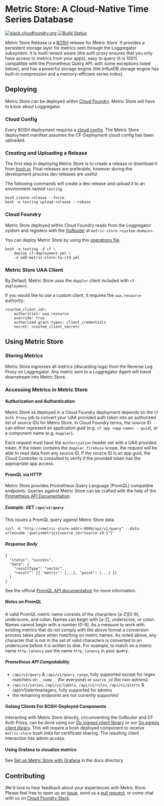 # Metric Store: A Cloud-Native Time Series Database
[![slack.cloudfoundry.org][slack-badge]][slack-channel] [![Build Status](https://github.com/cloudfoundry/metric-store-release/workflows/Test%20Everything/badge.svg)](https://github.com/cloudfoundry/metric-store-release/actions)

Metric Store Release is a [BOSH][bosh] release for Metric Store. It provides a persistent storage layer for metrics sent through the Loggregator subsystem. It is multi-tenant aware (the auth proxy ensures that you only have access to metrics from your apps), easy to query (it is 100% compatible with the Prometheus Query API, with some exceptions listed below), and has a powerful storage engine (the InfluxDB storage engine has built-in compression and a memory-efficient series index).

## Deploying

Metric Store can be deployed within [Cloud Foundry][cfd]. Metric Store will have to know about Loggregator. 

### Cloud Config

Every BOSH deployment requires a [cloud config](https://bosh.io/docs/cloud-config.html). The Metric Store deployment manifest assumes the CF-Deployment cloud config has been uploaded.

### Creating and Uploading a Release

The first step in deploying Metric Store is to create a release or download it from [bosh.io][bosh-io-release]. Final releases are preferable, however during the development process dev releases are useful.

The following commands will create a dev release and upload it to an environment named `testing`.
```
bosh create-release --force
bosh -e testing upload-release --rebase
```

### Cloud Foundry

Metric Store deployed within Cloud Foundry reads from the Loggregator system and registers with the [GoRouter](https://github.com/cloudfoundry/gorouter) at `metric-store.<system-domain>`.

You can deploy Metric Store by using this
[operations file][ops-file].

```
bosh -e testing -d cf \
    deploy cf-deployment.yml \
    -o add-metric-store-to-cfd.yml
```

### Metric Store UAA Client
By Default, Metric Store uses the `doppler` client included with `cf-deployment`.

If you would like to use a custom client, it requires the `uaa.resource` authority:
```
<custom_client_id>:
    authorities: uaa.resource
    override: true
    authorized-grant-types: client_credentials
    secret: <custom_client_secret>
```

## Using Metric Store

### Storing Metrics
Metric Store ingresses all metrics (discarding logs) from the Reverse Log
Proxy on Loggregator. Any metric sent to a Loggregator Agent will travel
downstream into Metric Store.

### Accessing Metrics in Metric Store

#### Authorization and Authentication
Metric Store as deployed in a Cloud Foundry deployment depends on the
`CF Auth Proxy` job to convert your UAA provided auth token into an authorized
list of source IDs for Metric Store. In Cloud Foundry terms, the source ID can either represent an application
guid (e.g. `cf app <app-name> --guid`), or a component name (e.g. `doppler`).

Each request must have the `Authorization` header set with a UAA provided token.
If the token contains the `doppler.firehose` scope, the request will be able
to read data from any source ID.
If the source ID is an app guid, the Cloud Controller is consulted to verify
if the provided token has the appropriate app access.

#### PromQL via HTTP
Metric Store provides Prometheus Query Language (PromQL) compatible endpoints.
Queries against Metric Store can be crafted with the help of the [Prometheus API
Documentation][promql].

##### Example: **GET** `/api/v1/query`

This issues a PromQL query against Metric Store data.

```
curl -G "http://<metric-store-addr>:8080/api/v1/query" --data-urlencode 'query=metrics{source_id="source-id-1"}'
```

##### Response Body
```
{
  "status": "success",
  "data": {
    "resultType": "vector",
    "result": [{ "metric": {...}, "point": [...] }]
  }
}
```
See the official [PromQL API documentation][promql] for more information.

##### Notes on PromQL
A valid PromQL metric name consists of the characters [a-Z][0-9], underscore, and colon. Names can begin with [a-Z], underscore, or colon. Names cannot begin with a number [0-9].
As a measure to work with existing metrics that do not comply with the above format a conversion process takes place when matching on metric names.
As noted above, any character that is not in the set of valid characters is converted to an underscore before it is written to disk. For example, to match on a metric name `http.latency` use the name `http_latency` in your query.

##### Prometheus API Compatability
- `/api/v1/query` & `/api/v1/query_range`, fully supported except for regex
  matchers on `__name__` (for everyone) or `source_id` (for non-admins)
- `/api/v1/series`, `/api/v1/labels`, `/api/v1/rules`, `/api/v1/alerts` &
  /api/v1/alertmanagers, fully supported for admins
- the remaining endpoints are not currently supported

#### Golang Clients For BOSH-Deployed Components
Interacting with Metric Store directly, circumventing the GoRouter and CF Auth
Proxy, can be done using our [Go ingress client library][ingressclient] or our
[Go egress client library][egressclient]. This will require a bosh deployed
component to receive `metric-store` bosh links for certificate sharing. The
resulting client interaction has admin access.

#### Using Grafana to visualize metrics

See [Set up Metric Store with Grafana](/docs/setup-grafana.md) in the docs
directory.

## Contributing

We'd love to hear feedback about your experiences with Metric Store. Please feel free to open up an [issue][issues], send us a [pull request][prs], or come chat with us on [Cloud Foundry Slack][slack-channel].

[slack-badge]:     https://slack.cloudfoundry.org/badge.svg
[slack-channel]:   https://cloudfoundry.slack.com/archives/metric-store
[bosh]:            https://github.com/cloudfoundry/bosh
[cfd]:             https://github.com/cloudfoundry/cf-deployment
[cfd-manifest]:    https://github.com/cloudfoundry/cf-deployment/blob/master/cf-deployment.yml
[ops-file]:        https://github.com/cloudfoundry/metric-store-release/blob/master/manifests/ops-files/add-metric-store-to-cfd.yml
[go-router]:       https://github.com/cloudfoundry/gorouter
[bosh-io-release]: https://bosh.io/releases/github.com/cloudfoundry/metric-store-release?latest
[promql]:          https://prometheus.io/docs/prometheus/latest/querying/api/
[ingressclient]:   https://github.com/cloudfoundry/metric-store-release/tree/develop/src/pkg/ingressclient
[egressclient]:    https://github.com/cloudfoundry/metric-store-release/tree/develop/src/pkg/egressclient
[issues]:          https://github.com/cloudfoundry/metric-store-release/issues
[prs]:             https://github.com/cloudfoundry/metric-store-release/pulls


